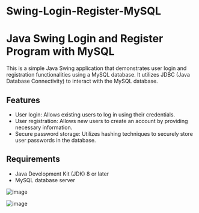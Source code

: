 # Swing-Login-Register-MySQL

# Java Swing Login and Register Program with MySQL

This is a simple Java Swing application that demonstrates user login and registration functionalities using a MySQL database. It utilizes JDBC (Java Database Connectivity) to interact with the MySQL database.

## Features

- User login: Allows existing users to log in using their credentials.
- User registration: Allows new users to create an account by providing necessary information.
- Secure password storage: Utilizes hashing techniques to securely store user passwords in the database.

## Requirements

- Java Development Kit (JDK) 8 or later
- MySQL database server

![image](https://github.com/Fabianl7/Swing-Login-Register-MySQL/assets/48733395/53890f23-6667-4719-8f29-112e3331c812)

![image](https://github.com/Fabianl7/Swing-Login-Register-MySQL/assets/48733395/b3d00d76-0596-444b-b129-7a3ec1b2496d)
